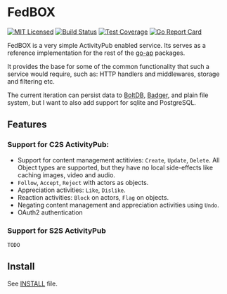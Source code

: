 # FedBOX

[![MIT Licensed](https://img.shields.io/github/license/go-ap/fedbox.svg)](https://raw.githubusercontent.com/go-ap/fedbox/master/LICENSE)
[![Build Status](https://builds.sr.ht/~mariusor/fedbox.svg)](https://builds.sr.ht/~mariusor/fedbox)
[![Test Coverage](https://img.shields.io/codecov/c/github/go-ap/fedbox.svg)](https://codecov.io/gh/go-ap/fedbox)
[![Go Report Card](https://goreportcard.com/badge/github.com/go-ap/fedbox)](https://goreportcard.com/report/github.com/go-ap/fedbox)

FedBOX is a very simple ActivityPub enabled service. Its serves as a reference implementation for the rest of the [go-ap](https://github.com/go-ap) packages.

It provides the base for some of the common functionality that such a service would require, such as: HTTP handlers and middlewares, storage and filtering etc.

The current iteration can persist data to [BoltDB](https://go.etcd.io/bbolt), [Badger](https://github.com/dgraph-io/badger), and plain file system,
but I want to also add support for sqlite and PostgreSQL.

## Features

### Support for C2S ActivityPub:

 * Support for content management actitivies: `Create`, `Update`, `Delete`.
 All Object types are supported, but they have no local side-effects like caching images, video and audio.
 * `Follow`, `Accept`, `Reject` with actors as objects.
 * Appreciation activities: `Like`, `Dislike`.
 * Reaction activities: `Block` on actors, `Flag` on objects.
 * Negating content management and appreciation activities using `Undo`.
 * OAuth2 authentication

### Support for S2S ActivityPub

`TODO`

## Install

See [INSTALL](./doc/INSTALL.md) file.
